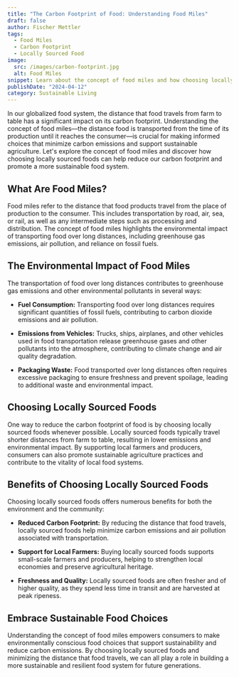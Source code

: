 ```yaml
---
title: "The Carbon Footprint of Food: Understanding Food Miles"
draft: false
author: Fischer Mettler
tags:
  - Food Miles
  - Carbon Footprint
  - Locally Sourced Food
image:
  src: /images/carbon-footprint.jpg
  alt: Food Miles
snippet: Learn about the concept of food miles and how choosing locally sourced foods can help reduce carbon emissions and support sustainable agriculture.
publishDate: "2024-04-12"
category: Sustainable Living
---
```


In our globalized food system, the distance that food travels from farm to table has a significant impact on its carbon footprint. Understanding the concept of food miles—the distance food is transported from the time of its production until it reaches the consumer—is crucial for making informed choices that minimize carbon emissions and support sustainable agriculture. Let's explore the concept of food miles and discover how choosing locally sourced foods can help reduce our carbon footprint and promote a more sustainable food system.

## What Are Food Miles?

Food miles refer to the distance that food products travel from the place of production to the consumer. This includes transportation by road, air, sea, or rail, as well as any intermediate steps such as processing and distribution. The concept of food miles highlights the environmental impact of transporting food over long distances, including greenhouse gas emissions, air pollution, and reliance on fossil fuels.

## The Environmental Impact of Food Miles

The transportation of food over long distances contributes to greenhouse gas emissions and other environmental pollutants in several ways:

- **Fuel Consumption:** Transporting food over long distances requires significant quantities of fossil fuels, contributing to carbon dioxide emissions and air pollution.
  
- **Emissions from Vehicles:** Trucks, ships, airplanes, and other vehicles used in food transportation release greenhouse gases and other pollutants into the atmosphere, contributing to climate change and air quality degradation.
  
- **Packaging Waste:** Food transported over long distances often requires excessive packaging to ensure freshness and prevent spoilage, leading to additional waste and environmental impact.

## Choosing Locally Sourced Foods

One way to reduce the carbon footprint of food is by choosing locally sourced foods whenever possible. Locally sourced foods typically travel shorter distances from farm to table, resulting in lower emissions and environmental impact. By supporting local farmers and producers, consumers can also promote sustainable agriculture practices and contribute to the vitality of local food systems.

## Benefits of Choosing Locally Sourced Foods

Choosing locally sourced foods offers numerous benefits for both the environment and the community:

- **Reduced Carbon Footprint:** By reducing the distance that food travels, locally sourced foods help minimize carbon emissions and air pollution associated with transportation.
  
- **Support for Local Farmers:** Buying locally sourced foods supports small-scale farmers and producers, helping to strengthen local economies and preserve agricultural heritage.
  
- **Freshness and Quality:** Locally sourced foods are often fresher and of higher quality, as they spend less time in transit and are harvested at peak ripeness.

## Embrace Sustainable Food Choices

Understanding the concept of food miles empowers consumers to make environmentally conscious food choices that support sustainability and reduce carbon emissions. By choosing locally sourced foods and minimizing the distance that food travels, we can all play a role in building a more sustainable and resilient food system for future generations.

